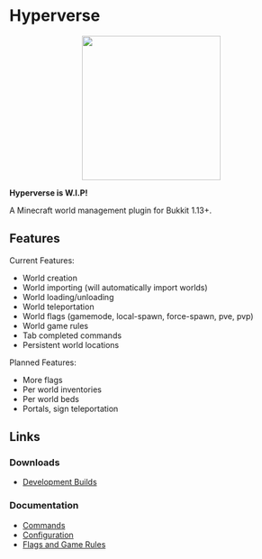 # Hyperverse

<p align="center">
    <img height="256px" width="246px" src="https://plotsquared.com/assets/img/LogoMoonv2.png">
</p>

**Hyperverse is W.I.P!**

A Minecraft world management plugin for Bukkit 1.13+.

## Features

Current Features:
- World creation 
- World importing (will automatically import worlds)
- World loading/unloading
- World teleportation
- World flags (gamemode, local-spawn, force-spawn, pve, pvp)
- World game rules
- Tab completed commands
- Persistent world locations

Planned Features:
- More flags
- Per world inventories
- Per world beds
- Portals, sign teleportation

## Links

### Downloads
- [Development Builds](https://ci.athion.net/job/Hyperverse/)

### Documentation
- [Commands](https://github.com/Sauilitired/Hyperverse/wiki/Commands)
- [Configuration](https://github.com/Sauilitired/Hyperverse/wiki/Configuration)
- [Flags and Game Rules](https://github.com/Sauilitired/Hyperverse/wiki/Flags-and-Game-Rules)
